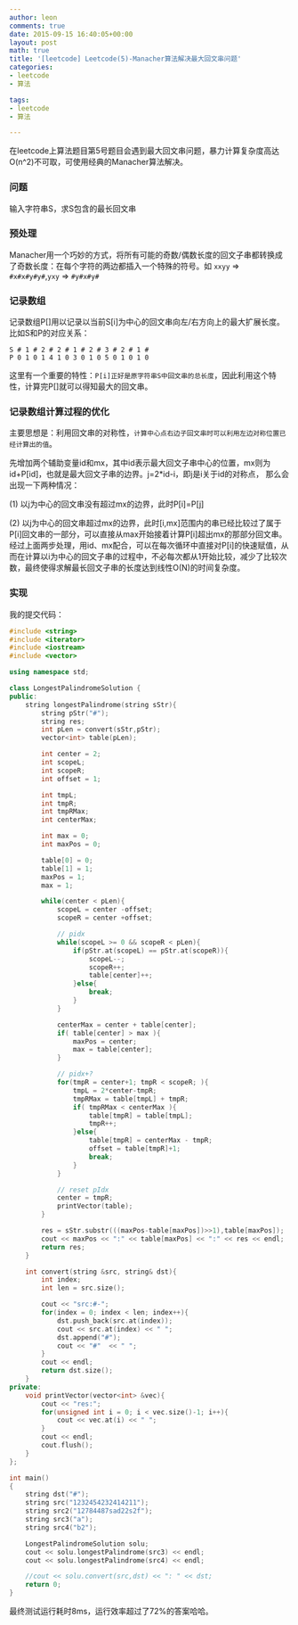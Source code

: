 ```yaml
---
author: leon
comments: true
date: 2015-09-15 16:40:05+00:00
layout: post
math: true
title: '[leetcode] Leetcode(5)-Manacher算法解决最大回文串问题' 
categories:
- leetcode
- 算法

tags:
- leetcode
- 算法

---
```



在leetcode上算法题目第5号题目会遇到最大回文串问题，暴力计算复杂度高达O(n^2)不可取，可使用经典的Manacher算法解决。

### 问题

输入字符串S，求S包含的最长回文串

### 预处理

Manacher用一个巧妙的方式，将所有可能的奇数/偶数长度的回文子串都转换成了奇数长度：在每个字符的两边都插入一个特殊的符号。如 `xxyy` => `#x#x#y#y#`,`yxy` => `#y#x#y#`

### 记录数组

记录数组P[]用以记录以当前S[i]为中心的回文串向左/右方向上的最大扩展长度。比如S和P的对应关系：

```
S # 1 # 2 # 2 # 1 # 2 # 3 # 2 # 1 #
P 0 1 0 1 4 1 0 3 0 1 0 5 0 1 0 1 0
```
这里有一个重要的特性：`P[i]正好是原字符串S中回文串的总长度`，因此利用这个特性，计算完P[]就可以得知最大的回文串。

### 记录数组计算过程的优化

主要思想是：利用回文串的对称性，`计算中心点右边子回文串时可以利用左边对称位置已经计算出的值`。

先增加两个辅助变量id和mx，其中id表示最大回文子串中心的位置，mx则为id+P[id]，也就是最大回文子串的边界。j=2*id-i，即j是i关于id的对称点， 那么会出现一下两种情况：

(1) 以j为中心的回文串没有超过mx的边界，此时P[i]=P[j]

(2) 以j为中心的回文串超过mx的边界，此时[i,mx]范围内的串已经比较过了属于P[i]回文串的一部分，可以直接从max开始接着计算P[i]超出mx的那部分回文串。
经过上面两步处理，用id、mx配合，可以在每次循环中直接对P[i]的快速赋值，从而在计算以i为中心的回文子串的过程中，不必每次都从1开始比较，减少了比较次数，最终使得求解最长回文子串的长度达到线性O(N)的时间复杂度。

### 实现

我的提交代码：

```cpp
#include <string>
#include <iterator>
#include <iostream>
#include <vector>

using namespace std;

class LongestPalindromeSolution {
public:
    string longestPalindrome(string sStr){
        string pStr("#");
        string res;
        int pLen = convert(sStr,pStr);
        vector<int> table(pLen);

        int center = 2;
        int scopeL;
        int scopeR;
        int offset = 1;

        int tmpL;
        int tmpR;
        int tmpRMax;
        int centerMax;

        int max = 0;
        int maxPos = 0;

        table[0] = 0;
        table[1] = 1;
        maxPos = 1;
        max = 1;

        while(center < pLen){
            scopeL = center -offset;
            scopeR = center +offset;

            // pidx
            while(scopeL >= 0 && scopeR < pLen){
                if(pStr.at(scopeL) == pStr.at(scopeR)){
                    scopeL--;
                    scopeR++;
                    table[center]++;
                }else{
                    break;
                }
            }

            centerMax = center + table[center];
            if( table[center] > max ){
                maxPos = center;
                max = table[center];
            }

            // pidx+?
            for(tmpR = center+1; tmpR < scopeR; ){
                tmpL = 2*center-tmpR;
                tmpRMax = table[tmpL] + tmpR;
                if( tmpRMax < centerMax ){
                    table[tmpR] = table[tmpL];
                    tmpR++;
                }else{
                    table[tmpR] = centerMax - tmpR;
                    offset = table[tmpR]+1;
                    break;
                }
            }

            // reset pIdx
            center = tmpR;
            printVector(table);
        }

        res = sStr.substr(((maxPos-table[maxPos])>>1),table[maxPos]);
        cout << maxPos << ":" << table[maxPos] << ":" << res << endl;
        return res;
    }

    int convert(string &src, string& dst){
        int index;
        int len = src.size();

        cout << "src:#-";
        for(index = 0; index < len; index++){
            dst.push_back(src.at(index));
            cout << src.at(index) << " ";
            dst.append("#");
            cout << "#"  << " ";
        }
        cout << endl;
        return dst.size();
    }
private:
    void printVector(vector<int> &vec){
        cout << "res:";
        for(unsigned int i = 0; i < vec.size()-1; i++){
            cout << vec.at(i) << " ";
        }
        cout << endl;
        cout.flush();
    }
};

int main()
{
    string dst("#");
    string src("1232454232414211");
    string src2("12784487sad22s2f");
    string src3("a");
    string src4("b2");

    LongestPalindromeSolution solu;
    cout << solu.longestPalindrome(src3) << endl;
    cout << solu.longestPalindrome(src4) << endl;

    //cout << solu.convert(src,dst) << ": " << dst;
    return 0;
}

```

最终测试运行耗时8ms，运行效率超过了72%的答案哈哈。
